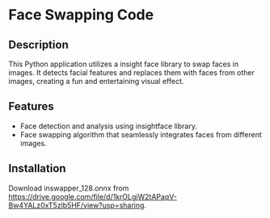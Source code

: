 # Face Swapping Code

## Description

This Python application utilizes a insight face library to swap faces in images. It detects facial features and replaces them with faces from other images, creating a fun and entertaining visual effect.

## Features

- Face detection and analysis using insightface library.
- Face swapping algorithm that seamlessly integrates faces from different images.

## Installation
Download inswapper_128.onnx from https://drive.google.com/file/d/1krOLgjW2tAPaqV-Bw4YALz0xT5zlb5HF/view?usp=sharing.
